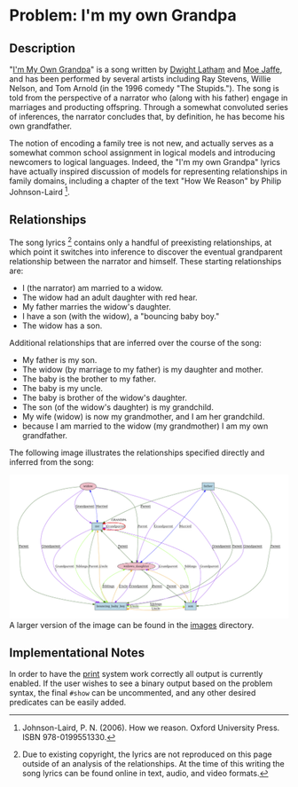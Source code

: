 # Problem: I'm my own Grandpa

## Description
"[I'm My Own Grandpa](https://en.wikipedia.org/wiki/I%27m_My_Own_Grandpa)" is a song written by [Dwight Latham](https://www.imdb.com/name/nm0490077/) and [Moe Jaffe](https://en.wikipedia.org/wiki/Moe_Jaffe), and has been performed by several artists including Ray Stevens, Willie Nelson, and Tom Arnold (in the 1996 comedy "The Stupids."). The song is told from the perspective of a narrator who (along with his father) engage in marriages and producting offspring. Through a somewhat convoluted series of inferences, the narrator concludes that, by definition, he has become his own grandfather.

The notion of encoding a family tree is not new, and actually serves as a somewhat common school assignment in logical models and introducing newcomers to logical languages. Indeed, the "I'm my own Grandpa" lyrics have actually inspired discussion of models for representing relationships in family domains, including a chapter of the text "How We Reason" by Philip Johnson-Laird [^1].

[^1]: Johnson-Laird, P. N. (2006). How we reason. Oxford University Press. ISBN 978-0199551330.

## Relationships
The song lyrics [^2] contains only a handful of preexisting relationships, at which point it switches into inference to discover the eventual grandparent relationship between the narrator and himself. These starting relationships are:
* I (the narrator) am married to a widow.
* The widow had an adult daughter with red hear.
* My father marries the widow's daughter.
* I have a son (with the widow), a "bouncing baby boy."
* The widow has a son.

[^2]: Due to existing copyright, the lyrics are not reproduced on this page outside of an analysis of the relationships. At the time of this writing the song lyrics can be found  online in text, audio, and video formats.

Additional relationships that are inferred over the course of the song:
* My father is my son.
* The widow (by marriage to my father) is my daughter and mother.
* The baby is the brother to my father.
* The baby is my uncle.
* The baby is brother of the widow's daughter.
* The son (of the widow's daughter) is my grandchild.
* My wife (widow) is now my grandmother, and I am her grandchild.
* because I am married to the widow (my grandmother) I am my own grandfather.

The following image illustrates the relationships specified directly and inferred from the song:

![Family relationships inferred from the song logic.](images/relationships.png)
A larger version of the image can be found in the [images](images/relationships.pdf) directory.

## Implementational Notes

In order to have the [print](print/) system work correctly all output is currently enabled. If the user wishes to see a binary output based on the problem syntax, the final `#show` can be uncommented, and any other desired predicates can be easily added. 
